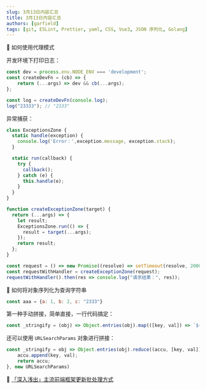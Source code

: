 ```yaml
---
slug: 3月13日内容汇总
title: 3月13日内容汇总
authors: [garfield]
tags: [git, ESLint, Prettier, yaml, CSS, Vue3, JSON 序列化, Golang]
---
```


📒 如何使用代理模式

开发环境下打印日志：

```js
const dev = process.env.NODE_ENV === 'development';
const createDevFn = (cb) => {
    return (...args) => dev && cb(...args);
};

const log = createDevFn(console.log);
log("23333"); // "2333"
```

异常捕获：

```js
class ExceptionsZone {
  static handle(exception) {
    console.log('Error：',exception.message, exception.stack);
  }

  static run(callback) {
    try {
      callback();
    } catch (e) {
      this.handle(e);
    }
  }
}

function createExceptionZone(target) {
  return (...args) => {
    let result;
    ExceptionsZone.run(() => {
      result = target(...args);
    });
    return result;
  };
}

const request = () => new Promise((resolve) => setTimeout(resolve, 2000));
const requestWithHandler = createExceptionZone(request);
requestWithHandler().then(res => console.log("请求结果：", res));
```

📒 如何将对象序列化为查询字符串

```js
const aaa = {a: 1, b: 2, c: "2333"}
```

第一种手动拼接，简单直接，一行代码搞定：

```js
const _stringify = (obj) => Object.entries(obj).map(([key, val]) => `${key}=${val}`).join("&");
```

还可以使用 `URLSearchParams` 对象进行拼接：

```js
const _stringify = obj => Object.entries(obj).reduce((accu, [key, val]) => {
    accu.append(key, val);
    return accu;
}, new URLSearchParams)
```

📒 [「深入浅出」主流前端框架更新批处理方式](https://juejin.cn/post/7072156913789566989)
